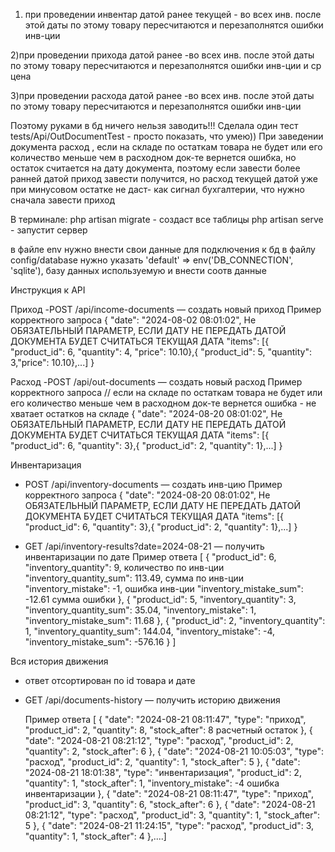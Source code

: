 1) при проведении инвентар датой ранее текущей - во всех  инв. после этой даты по этому товару пересчитаются и перезаполнятся ошибки инв-ции
   
2)при проведении прихода датой ранее -во всех  инв. после этой даты по этому товару пересчитаются и перезаполнятся ошибки инв-ции и ср цена

3)при проведении расхода датой ранее -во всех  инв. после этой даты по этому товару пересчитаются и перезаполнятся ошибки инв-ции

Поэтому руками в бд ничего нельзя заводить!!!
Сделала один тест tests/Api/OutDocumentTest - просто показать, что умею))
При заведении документа расход , если на складе по остаткам товара не будет или его количество меньше чем в расходном док-те вернется ошибка,
но остаток считается на дату документа, поэтому если завести более ранней датой приход завести получится, но расход текущей датой уже при
минусовом остатке не даст- как сигнал бухгалтерии, что нужно сначала завести приход

В терминале:
php artisan migrate - создаст все таблицы
php artisan serve - запустит сервер

в файле env нужно внести свои данные для подключения к бд
в файлу config/database нужно указать   'default' => env('DB_CONNECTION', 'sqlite'), базу данных используемую и внести соотв данные

Инструкция к API

Приход
  -POST /api/income-documents — создать новый приход
   Пример корректного запроса
   {
       "date": "2024-08-02 08:01:02",  Не ОБЯЗАТЕЛЬНЫЙ ПАРАМЕТР, ЕСЛИ ДАТУ НЕ ПЕРЕДАТЬ ДАТОЙ ДОКУМЕНТА БУДЕТ СЧИТАТЬСЯ ТЕКУЩАЯ ДАТА
       "items": [{ "product_id": 6, "quantity": 4, "price": 10.10},{ "product_id": 5, "quantity": 3,"price": 10.10},...]
   }

Расход
  -POST /api/out-documents — создать новый расход
  Пример корректного запроса
  // если на складе по остаткам товара не будет или его количество меньше чем в расходном док-те вернется ошибка - не хватает остатков на складе
  {
    "date": "2024-08-20 08:01:02",  Не ОБЯЗАТЕЛЬНЫЙ ПАРАМЕТР, ЕСЛИ ДАТУ НЕ ПЕРЕДАТЬ ДАТОЙ ДОКУМЕНТА БУДЕТ СЧИТАТЬСЯ ТЕКУЩАЯ ДАТА
    "items": [{ "product_id": 6, "quantity": 3},{ "product_id": 2, "quantity": 1},...]
  }

Инвентаризация
  - POST /api/inventory-documents — создать инв-цию
  Пример корректного запроса
  {
      "date": "2024-08-20 08:01:02",  Не ОБЯЗАТЕЛЬНЫЙ ПАРАМЕТР, ЕСЛИ ДАТУ НЕ ПЕРЕДАТЬ ДАТОЙ ДОКУМЕНТА БУДЕТ СЧИТАТЬСЯ ТЕКУЩАЯ ДАТА
      "items": [{ "product_id": 6, "quantity": 3},{ "product_id": 2, "quantity": 1},...]
  }

  - GET /api/inventory-results?date=2024-08-21 — получить инвентаризации по дате
   Пример ответа
     [
         {
             "product_id": 6,
             "inventory_quantity": 9, количество по инв-ции
             "inventory_quantity_sum": 113.49, сумма по инв-ции
             "inventory_mistake": -1, ошибка инв-ции
             "inventory_mistake_sum": -12.61  сумма ошибки
         },
         {
             "product_id": 5,
             "inventory_quantity": 3,
             "inventory_quantity_sum": 35.04,
             "inventory_mistake": 1,
             "inventory_mistake_sum": 11.68
         },
         {
             "product_id": 2,
             "inventory_quantity": 1,
             "inventory_quantity_sum": 144.04,
             "inventory_mistake": -4,
             "inventory_mistake_sum": -576.16
         }
     ]


Вся история движения
 - ответ отсортирован по id товара  и дате
 - GET /api/documents-history — получить историю движения

   Пример ответа
   [
       {
           "date": "2024-08-21 08:11:47",
           "type": "приход",
           "product_id": 2,
           "quantity": 8,
           "stock_after": 8     расчетный остаток
       },
       {
           "date": "2024-08-21 08:21:12",
           "type": "расход",
           "product_id": 2,
           "quantity": 2,
           "stock_after": 6
       },
       {
           "date": "2024-08-21 10:05:03",
           "type": "расход",
           "product_id": 2,
           "quantity": 1,
           "stock_after": 5
       },
       {
           "date": "2024-08-21 18:01:38",
           "type": "инвентаризация",
           "product_id": 2,
           "quantity": 1,
           "stock_after": 1,
           "inventory_mistake": -4  ошибка инвентаризации
       },
       {
           "date": "2024-08-21 08:11:47",
           "type": "приход",
           "product_id": 3,
           "quantity": 6,
           "stock_after": 6
       },
       {
           "date": "2024-08-21 08:21:12",
           "type": "расход",
           "product_id": 3,
           "quantity": 1,
           "stock_after": 5
       },
       {
           "date": "2024-08-21 11:24:15",
           "type": "расход",
           "product_id": 3,
           "quantity": 1,
           "stock_after": 4
       },....]


